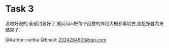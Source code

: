 # Task 3

没啥好说的,全都封装好了,就问问ai把每个函数的作用大概都看明白,直接按套路来结束了.

@Author:  neltha
@Email:   2324284600@qq.com
